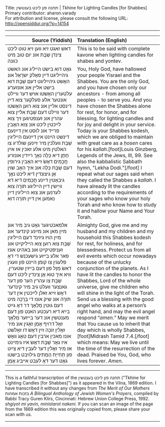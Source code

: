 <html>
<head></head>
<body>
Title: תחנה פון ליכט בענטשין | Tkhine for Lighting Candles [for Shabbes]<br />
Primary contributor: aharon.varady<br />
For attribution and license, please consult the following URL: <a href="http://opensiddur.org/?p=14154">http://opensiddur.org/?p=14154</a>
<p />
<hr />

<table style="margin-left: auto;margin-right: auto;" class="draggable">
<thead><tr><th id="x" style="text-align: right;">Source (Yiddish)</th><th style="text-align: left;">Translation (English)</th></tr></thead>
<tbody>
<tr><td style="vertical-align:top;">
<div class="yiddish"><span lang="yi">
<span class="instruction">דאש זאגט זיא װען זיא טוט ליכט צינדן שַׁבָּת אונ יום טוב מיט כװנה</span>
</span></div></td>

<td style="vertical-align:top;"><div class="english">
<span class="instruction">This is to be said with complete kavone when lighting candles for shabes and yontev.</span>
</div></td>
</tr>


<tr><td style="vertical-align:top;">
<div class="yiddish"><span lang="yi">
גאָט דוא בישט הײליג אונ האשט גיהײליגט דײַן פאָלק יִשׂרָאֵל אונ האָשט גיהײַליגט דעם שַׁבָּת דוא בישט אלײן אונ אונזערע עלטערין האָשטו אױש דער וױילט אונטער אלע פעלקער צוא דײַן דינסט אלײן אונ צוא רוען האָשטו דער וױילט דעם שַׁבָּת אלײן צוא עהרין אונ זענפטיגען זיך צוא לײַכטין ליכט אונ צוא האָבין פרײד אונ לוסט אין דײַנעם דינשט הײַנט אין דײַנעם הײליגין שַׁבָּת װעלכין מיר זײַנען שולדיג צו האלטין מיט אלע זאכין אז אײַן חָתָן דיא כַּלָה נאָך רײַדין אונזרע חֲכָמִים דאָשׂ זײא האָבין גירופין דעם שַׁבָּת כַּלָה אונ איך האָב שױן אָן גיצונדין דיא ליכט נאָך גיבאָטין דײַנע חֲכָמִים דיא דא װײַשׂין דײַן הײליגע תּוֹרָה צוא לערנען אונ צוא הײליגין דײַן נאמען אין דײַן תּוֹרָה דוא 
</span></div></td>

<td style="vertical-align:top;"><div class="english">
You, Holy God, have hallowed your people Yisrael and the Shabbes. You are the only God, and you have chosen only our ancestors - from among all peoples - to serve you. And you have chosen the Shabbes alone for rest, for honor, and for blessing, for lighting candles and for joy and delight in your service. Today is your Shabbes ḳodesh, which we are obliged to maintain with great care as a <em>ḥosen</em> cares for his <em>kallah</em>.[foot]Louis Ginzberg, Legends of the Jews, III, 99. See also the kabbalistic Sabbath hymn, "Lekha Dodi."[/foot] I repeat what our sages said when they called the Shabbes a <em>kallah</em>. I have already lit the candles according to the requirements of your sages who know your holy Torah and who know how to study it and hallow your Name and Your Torah.
</div></td>
</tr>


<tr><td style="vertical-align:top;">
<div class="yiddish"><span lang="yi">
אלמאכטיגער גאָט גיב מיר אונ מײַן מאן אונ מײַנע קינדער אונ מײַן הױז גיזינד דעם הײליגין שַׁבָּת צוא רוען צוא הײליקײַט אונ זעניפטיקײַט אונ באהיט אונז פאר אלע בײזע גישעכנש די דאָ פלעגין צו קומן הײנט פון װעגין דאשׂ מַזָל פון דעם בײזין שטערין. וױא איך טוא אָן צינדין ליכט דעם שַׁבָּת צו עהרין הער פון דער גאנצער װעלט גיב מיר קינדער דאָשׂ זײַא זאלן לײַכטין אין דער תּוֹרָה אונ שיק אונז די בְּרָכָה מיט דעם גוטין מַלְאָךְ דר דאָ גײַט בײַא דיא רעכטע האנט פון דעם מענטשין אונ דער בײזער מַלְאָךְ זאָל דרױף אָמֵן זאָגין אונ מיר זאָלין זוֹכֶה זײַן דאָשׂ דו זאָלשט אונז מאכין ארבין דעם טאָג װאָש איז גאָר שַׁבָּת דאָשׂ איז גימײנט אז מיר זאָלין דער לעבין דיא צײַט פון תְּחִייַת הַמֵתִים גילױבט בישטו גאָט דער דאָ לעבט אײביג אָמֵן׃
</span></div></td>

<td style="vertical-align:top;"><div class="english">
Almighty God, give me and my husband and my children and my household this Shabbes ḳodesh for rest, for holiness, and for blessedness. Protect us from all evil events which occur nowadays because of the unlucky conjunction of the planets. As I have lit the candles to honor the Shabbes, Lord of the whole universe, give me children who will shine in the light of the Torah. Send us a blessing with the good angel who walks at a person’s right hand, and may the evil angel respond “<em>amen</em>.” May we merit that You cause us to inherit that day which is wholly Shabbes,[foot]Midrash Tamid 7.4.[/foot] which means: May we live until the time of the resurrection of the dead. Praised be You, God, who lives forever. <em>Amen</em>.
</div></td>
</tr>
</tbody></table>

<hr />

This is a faithful transcription of the תחנה פון ליכט בענטשין ("Tkhine for Lighting Candles [for Shabbes]") as it appeared in the Vilna, 1869 edition. I have transcribed it without any changes from <em>The Merit of Our Mothers</em> בזכות אמהות <em>A Bilingual Anthology of Jewish Women's Prayers</em>, compiled by Rabbi Tracy Guren Klirs, Cincinnati: Hebrew Union College Press, 1992. <em>shgiyot mi yavin, ministarot nakeni.</em> If you can scan an image of the page from the 1869 edition this was originally copied from, please share your scan with us.

<hr />

&nbsp;
</body>
</html>